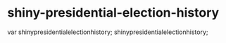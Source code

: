 # shiny-presidential-election-history
var shinypresidentialelectionhistory;
shinypresidentialelectionhistory;
